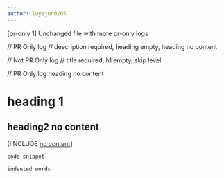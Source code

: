 ```yaml
---
author: luyajun0205
---
```


[pr-only 1] Unchanged file with more pr-only logs

// PR Only log
// description required, heading empty, heading no content

// Not PR Only log
// title required, h1 empty, skip level

// PR Only log heading no content
# heading 1
## heading2 no content
[!INCLUDE [no content](./includes/no-content.md)]

```csharp
code snippet
```
    indented words

